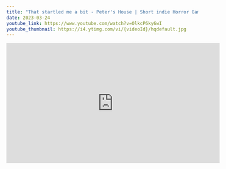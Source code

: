 ```yaml
---
title: "That startled me a bit - Peter's House | Short indie Horror Game"
date: 2023-03-24
youtube_link: https://www.youtube.com/watch?v=OlkcP6ky6wI
youtube_thumbnail: https://i4.ytimg.com/vi/{videoId}/hqdefault.jpg
---
```

<iframe width="560" height="315" src="https://www.youtube.com/embed/OlkcP6ky6wI" title="That startled me a bit - Peter's House | Short indie Horror Game" frameborder="0" allow="accelerometer; autoplay; clipboard-write; encrypted-media; gyroscope; picture-in-picture; web-share" allowfullscreen></iframe>
